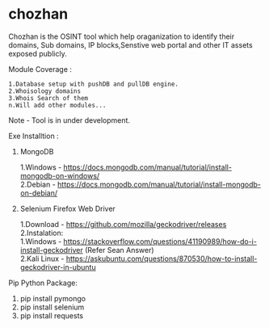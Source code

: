# chozhan

Chozhan is the OSINT tool which help oraganization to identify their domains, Sub domains, IP blocks,Senstive web portal and other IT assets exposed publicly.

Module Coverage :

    1.Database setup with pushDB and pullDB engine.
    2.Whoisology domains
    3.Whois Search of them
    n.Will add other modules...

Note - Tool is in under development.

Exe Installtion :

1. MongoDB

    1.Windows - https://docs.mongodb.com/manual/tutorial/install-mongodb-on-windows/ <br/>
    2.Debian - https://docs.mongodb.com/manual/tutorial/install-mongodb-on-debian/<br/>

2. Selenium Firefox Web Driver

    1.Download - https://github.com/mozilla/geckodriver/releases<br/>
    2.Instalation:<br/>
        1.Windows - https://stackoverflow.com/questions/41190989/how-do-i-install-geckodriver (Refer Sean Answer)<br/>
        2.Kali Linux  - https://askubuntu.com/questions/870530/how-to-install-geckodriver-in-ubuntu<br/>

Pip Python Package:

1.  pip install pymongo
2.  pip install selenium
3.  pip install requests
